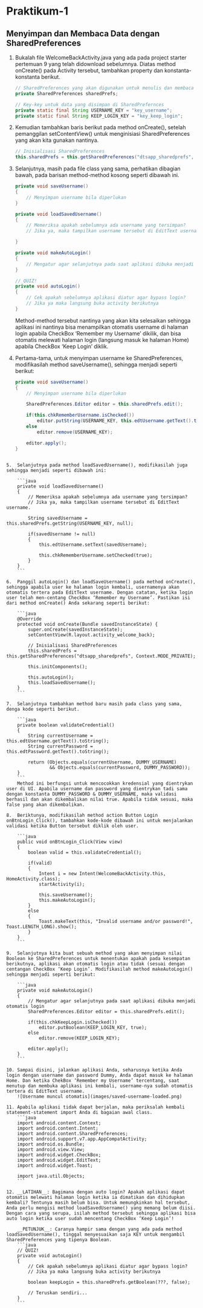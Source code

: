 # Praktikum-1 

## Menyimpan dan Membaca Data dengan SharedPreferences

1.	Bukalah file WelcomeBackActivity.java yang ada pada project starter pertemuan 9 yang telah didownload sebelumnya. Diatas method onCreate() pada Activity tersebut, tambahkan property dan konstanta-konstanta berikut.

	```java
	// SharedPreferences yang akan digunakan untuk menulis dan membaca data
	private SharedPreferences sharedPrefs;

	// Key-key untuk data yang disimpan di SharedPrefernces
	private static final String USERNAME_KEY = "key_username";
	private static final String KEEP_LOGIN_KEY = "key_keep_login";
	```

2.	Kemudian tambahkan baris berikut pada method onCreate(), setelah pemanggilan setContentView() untuk menginisiasi SharedPreferences yang akan kita gunakan nantinya.

	```java
	// Inisialisasi SharedPreferences
	this.sharedPrefs = this.getSharedPreferences("dtsapp_sharedprefs", Context.MODE_PRIVATE);
	```

3.	Selanjutnya, masih pada file class yang sama, perhatikan dibagian bawah, pada barisan method-method kosong seperti dibawah ini.

	```java
	private void saveUsername()
	{
	    // Menyimpan username bila diperlukan
	}

	private void loadSavedUsername()
	{
	    // Memeriksa apakah sebelumnya ada username yang tersimpan?
	    // Jika ya, maka tampilkan username tersebut di EditText username.

	}

	private void makeAutoLogin()
	{
	    // Mengatur agar selanjutnya pada saat aplikasi dibuka menjadi otomatis login
	}

	// QUIZ!
	private void autoLogin()
	{
	    // Cek apakah sebelumnya aplikasi diatur agar bypass login?
	    // Jika ya maka langsung buka activity berikutnya
	}
	```
	Method-method tersebut nantinya yang akan kita selesaikan sehingga aplikasi ini nantinya bisa menampilkan otomatis username di halaman login apabila CheckBox ‘Remember my Username’ dikilik, dan bisa otomatis melewati halaman login (langsung masuk ke halaman Home) apabila CheckBox  ‘Keep Login’ diklik.

4.	Pertama-tama, untuk menyimpan username ke SharedPreferences, modifikasilah method saveUsername(), sehingga menjadi seperti berikut:

	```java
	private void saveUsername()
	{
	    // Menyimpan username bila diperlukan

	    SharedPreferences.Editor editor = this.sharedPrefs.edit();

	    if(this.chkRememberUsername.isChecked())
	        editor.putString(USERNAME_KEY, this.edtUsername.getText().toString());
	    else
	        editor.remove(USERNAME_KEY);

	    editor.apply();
	}
```

5.	Selanjutnya pada method loadSavedUsername(), modifikasilah juga sehingga menjadi seperti dibawah ini:

	```java
	private void loadSavedUsername()
	{
	    // Memeriksa apakah sebelumnya ada username yang tersimpan?
	    // Jika ya, maka tampilkan username tersebut di EditText username.

	    String savedUsername = this.sharedPrefs.getString(USERNAME_KEY, null);

	    if(savedUsername != null)
	    {
	        this.edtUsername.setText(savedUsername);

	        this.chkRememberUsername.setChecked(true);
	    }
	}
	```

6.	Panggil autoLogin() dan loadSaveUsername() pada method onCreate(), sehingga apabila user ke halaman login kembali, usernamenya akan otomatis tertera pada EditText username. Dengan catatan, ketika login user telah men-centang CheckBox ‘Remember my Username’. Pastikan isi dari method onCreate() Anda sekarang seperti berikut:

	```java
	@Override
	protected void onCreate(Bundle savedInstanceState) {
	    super.onCreate(savedInstanceState);
	    setContentView(R.layout.activity_welcome_back);

	    // Inisialisasi SharedPreferences
	    this.sharedPrefs = this.getSharedPreferences("dtsapp_sharedprefs", Context.MODE_PRIVATE);

	    this.initComponents();

	    this.autoLogin();
	    this.loadSavedUsername();
	}
	```

7.	Selanjutnya tambahkan method baru masih pada class yang sama, denga kode seperti berikut.

	```java
	private boolean validateCredential()
	{
	    String currentUsername = this.edtUsername.getText().toString();
	    String currentPassword = this.edtPassword.getText().toString();

	    return (Objects.equals(currentUsername, DUMMY_USERNAME)
	            && Objects.equals(currentPassword, DUMMY_PASSWORD));
	}
	```
	Method ini berfungsi untuk mencocokkan kredensial yang dientrykan user di UI. Apabila username dan password yang dientrykan tadi sama dengan konstanta DUMMY_PASSWORD & DUMMY_USERNAME, maka validasi berhasil dan akan dikembalikan nilai true. Apabila tidak sesuai, maka false yang akan dikembalikan.

8.	Beriktunya, modifikasilah method action Button Login onBtnLogin_Click(), tambahkan kode-kode dibawah ini untuk menjalankan validasi ketika Button tersebut diklik oleh user.

	```java
	public void onBtnLogin_Click(View view)
	{
	    boolean valid = this.validateCredential();

	    if(valid)
	    {
	        Intent i = new Intent(WelcomeBackActivity.this, HomeActivity.class);
	        startActivity(i);

	        this.saveUsername();
	        this.makeAutoLogin();
	    }
	    else
	    {
	        Toast.makeText(this, "Invalid username and/or password!", Toast.LENGTH_LONG).show();
	    }
	}
	```

9.	Selanjutnya kita buat sebuah method yang akan menyimpan nilai Boolean ke SharedPreferences untuk menentukan apakah pada kesempatan berikutnya, aplikasi akan otomatis login atau tidak (sesuai dengan centangan CheckBox ‘Keep Login’. Modifikasilah method makeAutoLogin() sehingga menjadi seperti berikut:

	```java
	private void makeAutoLogin()
	{
	    // Mengatur agar selanjutnya pada saat aplikasi dibuka menjadi otomatis login
	    SharedPreferences.Editor editor = this.sharedPrefs.edit();

	    if(this.chkKeepLogin.isChecked())
	        editor.putBoolean(KEEP_LOGIN_KEY, true);
	    else
	        editor.remove(KEEP_LOGIN_KEY);

	    editor.apply();
	}
	```

10.	Sampai disini, jalankan aplikasi Anda, seharusnya ketika Anda login dengan username dan password Dummy, Anda dapat masuk ke halaman Home. Dan ketika ChekBox ‘Remember my Username’ tercentang, saat menutup dan membuka aplikasi ini kembali, username-nya sudah otomatis tertera di EditText username.
	![Username muncul otomatis](images/saved-username-loaded.png)

11.	Apabila aplikasi tidak dapat berjalan, maka periksalah kembali statement-statement import Anda di bagaian awal class.
	```java
	import android.content.Context;
	import android.content.Intent;
	import android.content.SharedPreferences;
	import android.support.v7.app.AppCompatActivity;
	import android.os.Bundle;
	import android.view.View;
	import android.widget.CheckBox;
	import android.widget.EditText;
	import android.widget.Toast;

	import java.util.Objects;
	```

12.	__LATIHAN__: Bagimana dengan auto login? Apakah aplikasi dapat otomatis melewati halaman login ketika ia dimatikan dan dihidupkan kembali? Tentunya masih belum bisa. Untuk memungkinkan hal tersebut, Anda perlu mengisi method loadSavedUsername() yang memang belum diisi. Dengan cara yang serupa, isilah method tersebut sehingga aplikasi bisa auto login ketika user sudah mencentang CheckBox ‘Keep Login’!
	
	__PETUNJUK__: Caranya hampir sama dengan yang ada pada method loadSavedUsername(), tinggal menyesuaikan saja KEY untuk mengambil SharedPreferences yang tipenya Boolean.
	```java
	// QUIZ!
	private void autoLogin()
	{
	    // Cek apakah sebelumnya aplikasi diatur agar bypass login?
	    // Jika ya maka langsung buka activity berikutnya

	    boolean keepLogin = this.sharedPrefs.getBoolean(???, false);

	    // Teruskan sendiri...
	}
	```



